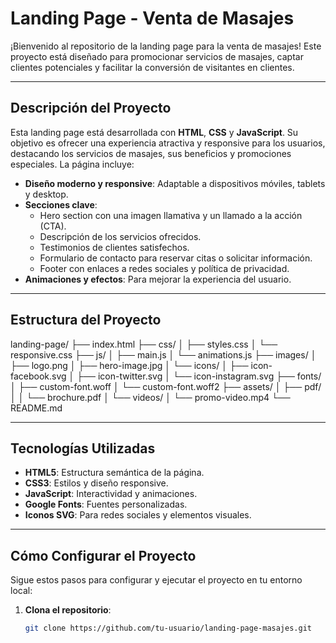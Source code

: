 # Landing Page - Venta de Masajes

¡Bienvenido al repositorio de la landing page para la venta de masajes! Este proyecto está diseñado para promocionar servicios de masajes, captar clientes potenciales y facilitar la conversión de visitantes en clientes.

---

## Descripción del Proyecto

Esta landing page está desarrollada con **HTML**, **CSS** y **JavaScript**. Su objetivo es ofrecer una experiencia atractiva y responsive para los usuarios, destacando los servicios de masajes, sus beneficios y promociones especiales. La página incluye:

- **Diseño moderno y responsive**: Adaptable a dispositivos móviles, tablets y desktop.
- **Secciones clave**:
  - Hero section con una imagen llamativa y un llamado a la acción (CTA).
  - Descripción de los servicios ofrecidos.
  - Testimonios de clientes satisfechos.
  - Formulario de contacto para reservar citas o solicitar información.
  - Footer con enlaces a redes sociales y política de privacidad.
- **Animaciones y efectos**: Para mejorar la experiencia del usuario.

---

## Estructura del Proyecto

landing-page/
├── index.html
├── css/
│ ├── styles.css
│ └── responsive.css
├── js/
│ ├── main.js
│ └── animations.js
├── images/
│ ├── logo.png
│ ├── hero-image.jpg
│ └── icons/
│ ├── icon-facebook.svg
│ ├── icon-twitter.svg
│ └── icon-instagram.svg
├── fonts/
│ ├── custom-font.woff
│ └── custom-font.woff2
├── assets/
│ ├── pdf/
│ │ └── brochure.pdf
│ └── videos/
│ └── promo-video.mp4
└── README.md


---

## Tecnologías Utilizadas

- **HTML5**: Estructura semántica de la página.
- **CSS3**: Estilos y diseño responsive.
- **JavaScript**: Interactividad y animaciones.
- **Google Fonts**: Fuentes personalizadas.
- **Iconos SVG**: Para redes sociales y elementos visuales.

---

## Cómo Configurar el Proyecto

Sigue estos pasos para configurar y ejecutar el proyecto en tu entorno local:

1. **Clona el repositorio**:
   ```bash
   git clone https://github.com/tu-usuario/landing-page-masajes.git